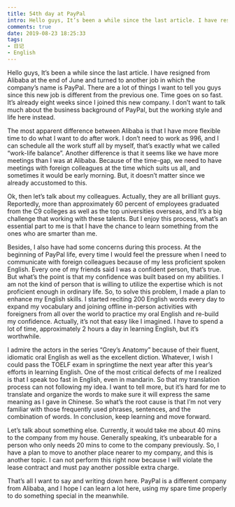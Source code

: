```yaml
---
title: 54th day at PayPal
intro: Hello guys, It’s been a while since the last article. I have resigned from Alibaba at the end of June and turned to another job in which the company’s name is PayPal. There are a lot of things I want to tell you guys since this new job is different from the previous one. Time goes on so fast. It’s already eight weeks since I joined this new company. I don’t want to talk much about the business background of PayPal, but the working style and life here instead.  
comments: true
date: 2019-08-23 18:25:33
tags:
- 日记
- English
---
```


Hello guys, It’s been a while since the last article. I have resigned from Alibaba at the end of June and turned to another job in which the company’s name is PayPal. There are a lot of things I want to tell you guys since this new job is different from the previous one. Time goes on so fast. It’s already eight weeks since I joined this new company. I don’t want to talk much about the business background of PayPal, but the working style and life here instead.

The most apparent difference between Alibaba is that I have more flexible time to do what I want to do after work. I don’t need to work as 996, and I can schedule all the work stuff all by myself, that’s exactly what we called “work-life balance”. Another difference is that it seems like we have more meetings than I was at Alibaba. Because of the time-gap, we need to have meetings with foreign colleagues at the time which suits us all, and sometimes it would be early morning. But, it doesn’t matter since we already accustomed to this.

Ok, then let’s talk about my colleagues. Actually, they are all brilliant guys. Reportedly, more than approximately 60 percent of employees graduated from the C9 colleges as well as the top universities overseas, and It’s a big challenge that working with these talents. But I enjoy this process, what’s an essential part to me is that I have the chance to learn something from the ones who are smarter than me.

Besides, I also have had some concerns during this process. At the beginning of PayPal life, every time I would feel the pressure when I need to communicate with foreign colleagues because of my less proficient spoken English. Every one of my friends said I was a confident person, that’s true. But what’s the point is that my confidence was built based on my abilities. I am not the kind of person that is willing to utilize the expertise which is not proficient enough in ordinary life. So, to solve this problem, I made a plan to enhance my English skills. I started reciting 200 English words every day to expand my vocabulary and joining offline in-person activities with foreigners from all over the world to practice my oral English and re-build my confidence. Actually, it’s not that easy like I imagined. I have to spend a lot of time, approximately 2 hours a day in learning English, but it’s worthwhile.

I admire the actors in the series “Grey’s Anatomy” because of their fluent, idiomatic oral English as well as the excellent diction. Whatever, I wish I could pass the TOELF exam in springtime the next year after this year’s efforts in learning English. One of the most critical defects of me I realized is that I speak too fast in English, even in mandarin. So that my translation process can not following my idea. I want to tell more, but it’s hard for me to translate and organize the words to make sure it will express the same meaning as I gave in Chinese. So what’s the root cause is that I’m not very familiar with those frequently used phrases, sentences, and the combination of words. In conclusion, keep learning and move forward.

Let’s talk about something else. Currently, it would take me about 40 mins to the company from my house. Generally speaking, it’s unbearable for a person who only needs 20 mins to come to the company previously. So, I have a plan to move to another place nearer to my company, and this is another topic. I can not perform this right now because I will violate the lease contract and must pay another possible extra charge.

That’s all I want to say and writing down here. PayPal is a different company from Alibaba, and I hope I can learn a lot here, using my spare time properly to do something special in the meanwhile.
